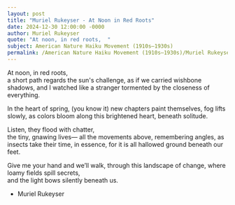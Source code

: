```yaml
---
layout: post
title: "Muriel Rukeyser - At Noon in Red Roots"
date: 2024-12-30 12:00:00 -0000
author: Muriel Rukeyser
quote: "At noon, in red roots,  "
subject: American Nature Haiku Movement (1910s–1930s)
permalink: /American Nature Haiku Movement (1910s–1930s)/Muriel Rukeyser/Muriel Rukeyser - At Noon in Red Roots
---
```


At noon, in red roots,  
a short path regards the sun's challenge,
as if we carried wishbone shadows,
and I watched
like a stranger tormented by
          the closeness of everything.

In the heart of spring,             (you know it)
new chapters paint themselves,
fog lifts slowly, as colors bloom
along this brightened heart, beneath solitude.

Listen, they flood with chatter,  
            the tiny, gnawing lives—
all the movements above, remembering angles,
as insects take their time, in essence,
          for it is all hallowed ground beneath our feet.

Give me your hand  and we’ll walk,
through this landscape of change,
where loamy fields spill secrets,                        
and the light bows silently beneath us.

- Muriel Rukeyser
